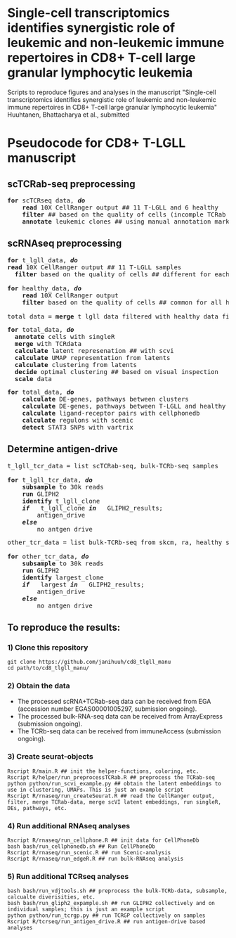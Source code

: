 # Single-cell transcriptomics identifies synergistic role of leukemic and non-leukemic immune repertoires in CD8+ T-cell large granular lymphocytic leukemia

Scripts to reproduce figures and analyses in the manuscript "Single-cell transcriptomics identifies synergistic role of leukemic and non-leukemic immune repertoires in CD8+ T-cell large granular lymphocytic leukemia" Huuhtanen, Bhattacharya et al., submitted 



# Pseudocode for CD8+ T-LGLL manuscript

## scTCRab-seq preprocessing

<pre>
<b>for</b> scTCRseq data, <i><b>do</b></i>  
	<b>read</b> 10X CellRanger output ## 11 T-LGLL and 6 healthy  
	<b>filter</b> ## based on the quality of cells (incomple TCRab information, loq confidence data)  
	<b>annotate</b> leukemic clones ## using manual annotation mark all clones as leukemic and non clones as possible non leukemic clones  
</pre>


## scRNAseq preprocessing

<pre>
<b>for</b> t_lgll_data, <i><b>do</b></i>  
<b>read</b> 10X CellRanger output ## 11 T-LGLL samples  
  <b>filter</b> based on the quality of cells ## different for each individual to avoid loss of leukemic cells  

<b>for</b> healthy_data, <i><b>do</b></i>  
	<b>read</b> 10X CellRanger output 
	<b>filter</b> based on the quality of cells ## common for all healthy donors  

total_data = <b>merge</b> t_lgll_data_filtered with healthy_data_filtered
</pre>

<pre>
<b>for</b> total_data, <i><b>do</b></i> 
  <b>annotate</b> cells with singleR  
  <b>merge</b> with TCRdata  
  <b>calculate</b> latent represenation ## with scvi  
  <b>calculate</b> UMAP representation from latents  
  <b>calculate</b> clustering from latents  
  <b>decide</b> optimal clustering ## based on visual inspection  
  <b>scale</b> data  
</pre>

<pre>
<b>for</b> total_data, <i><b>do</b></i>  
 	<b>calculate</b> DE-genes, pathways between clusters  
 	<b>calculate</b> DE-genes, pathways between T-LGLL and healthy  
	<b>calculate</b> ligand-receptor pairs with cellphonedb  
	<b>calculate</b> regulons with scenic  
	<b>detect</b> STAT3 SNPs with vartrix  
</pre>
	
	
## Determine antigen-drive

<pre>
t_lgll_tcr_data = list scTCRab-seq, bulk-TCRb-seq samples

<b>for</b> t_lgll_tcr_data, <i><b>do</b></i>  
	<b>subsample</b> to 30k reads  
	<b>run</b> GLIPH2  
	<b>identify</b> t_lgll_clone  
	<i><b>if</b></i>   t_lgll_clone <i><b>in</b></i>   GLIPH2_results;  
		antigen_drive  
	<i><b>else</b></i>    
		no_antgen_drive  
</pre>

<pre>
other_tcr_data = list bulk-TCRb-seq from skcm, ra, healthy samples

<b>for</b> other_tcr_data, <i><b>do</b></i>
	<b>subsample</b> to 30k reads
	<b>run</b> GLIPH2
	<b>identify</b> largest_clone
	<i><b>if</b></i>   largest <i><b>in</b></i>   GLIPH2_results;  
		antigen_drive
	<i><b>else</b></i>    
		no_antgen_drive
</pre>

			 
	




## To reproduce the results:

### 1) Clone this repository

```
git clone https://github.com/janihuuh/cd8_tlgll_manu
cd path/to/cd8_tlgll_manu/
```

### 2) Obtain the data

* The processed scRNA+TCRab-seq data can be received from EGA (accession number EGAS00001005297, submission ongoing). 
* The processed bulk-RNA-seq data can be received from ArrayExpress (submission ongoing). 
* The TCRb-seq data can be received from immuneAccess (submission ongoing).

### 3) Create seurat-objects

```
Rscript R/main.R ## init the helper-functions, coloring, etc.
Rscript R/helper/run_preprocessTCRab.R ## preprocess the TCRab-seq
python python/run_scvi_example.py ## obtain the latent embeddings to use in clustering, UMAPs. This is just an example script
Rscript R/rnaseq/run_createSeurat.R ## read the CellRanger output, filter, merge TCRab-data, merge scVI latent embeddings, run singleR, DEs, pathways, etc.

```

### 4) Run additional RNAseq analyses

```
Rscript R/rnaseq/run_cellphone.R ## init data for CellPhoneDb
bash bash/run_cellphonedb.sh ## Run CellPhoneDb
Rscript R/rnaseq/run_scenic.R ## run Scenic-analysis
Rscript R/rnaseq/run_edgeR.R ## run bulk-RNAseq analysis
```

### 5) Run additional TCRseq analyses 

```
bash bash/run_vdjtools.sh ## preprocess the bulk-TCRb-data, subsample, calcualte diverisities, etc.
bash bash/run_gliph2_expample.sh ## run GLIPH2 collectively and on individual samples; this is just an example script
python python/run_tcrgp.py ## run TCRGP collectively on samples
Rscript R/tcrseq/run_antigen_drive.R ## run antigen-drive based analyses
```
